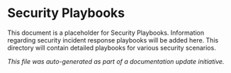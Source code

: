 # Security Playbooks

This document is a placeholder for Security Playbooks. Information regarding security incident response playbooks will be added here. This directory will contain detailed playbooks for various security scenarios.

_This file was auto-generated as part of a documentation update initiative._
